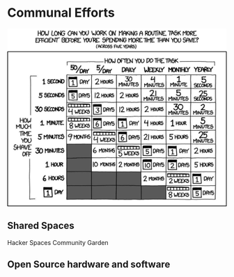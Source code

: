 # Communal Efforts

![xkcd time](../media/xkcdtime.jpg ':size=50%')

## Shared Spaces

Hacker Spaces
Community Garden

## Open Source hardware and software